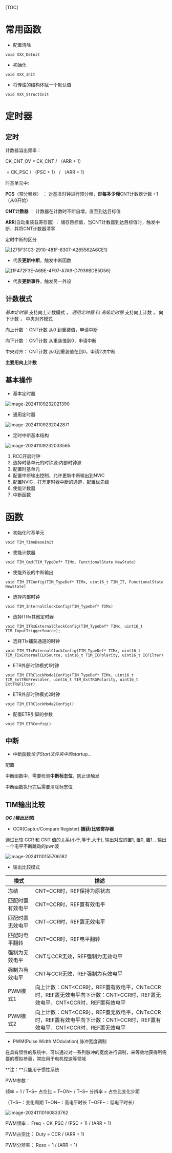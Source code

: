 [TOC]

# 常用函数

- 配置清除

```
void XXX_DeInit
```

- 初始化

```
void XXX_Init
```

- 将传递的结构体赋一个默认值

```
void XXX_StructInit
```

# 定时器

## 定时

计数器溢出频率：

CK_CNT_OV = CK_CNT / （ARR + 1）

​                      = CK_PSC / （PSC + 1） / （ARR + 1）

时基单元中:

**PCS**（预分频器） ： 对基准时钟进行预分频，即**每多少频**CNT计数器计数 +1 （从0开始）

**CNT计数器** ： 计数器在计数时不断自增，直至到达目标值

**ARR**(自动重装载寄存器) ： 储存目标值，当CNT计数器到达目标值时，触发中 断，并将CNT计数器清零

定时中断的区分

![{275F31C3-2910-481F-8307-A265562A6CE1}](C:\Users\tianxuan\AppData\Local\Packages\MicrosoftWindows.Client.CBS_cw5n1h2txyewy\TempState\ScreenClip\{275F31C3-2910-481F-8307-A265562A6CE1}.png)

- 代表**更新中断**，触发中断函数

![{1F472F3E-A6BE-4F97-A7A9-D7936BDB5D56}](C:\Users\tianxuan\AppData\Local\Packages\MicrosoftWindows.Client.CBS_cw5n1h2txyewy\TempState\ScreenClip\{1F472F3E-A6BE-4F97-A7A9-D7936BDB5D56}.png)

- 代表**更新事件**，触发另一外设

## 计数模式

*基本定时器* 支持向上计数模式 ， *通用定时器* 和 *高级定时器* 支持向上计数 ， 向下计数 ， 中央对齐模式

向上计数 ：CNT计数 从0 到重装值，申请中断

向下计数 ：CNT计数 从重装值到0，申请中断

中央对齐： CNT计数 从0到重装值在到0，申请2次中断

**主要用向上计数**



## 基本操作

- 基本定时器

![image-20241109232021390](C:\Users\tianxuan\AppData\Roaming\Typora\typora-user-images\image-20241109232021390.png)

- 通用定时器

![image-20241109232042871](C:\Users\tianxuan\AppData\Roaming\Typora\typora-user-images\image-20241109232042871.png)

- 定时中断基本结构

![image-20241109232033565](C:\Users\tianxuan\AppData\Roaming\Typora\typora-user-images\image-20241109232033565.png)

1. RCC开启时钟
2. 选择时基单元的时钟源:内部时钟源
3. 配置时基单元
4. 配置中断输出控制，允许更新中断输出到NVIC
5. 配置NVIC，打开定时器中断的通道，配置优先级
6. 使能计数器
7. 中断函数

# 函数

- 初始化时基单元

```
void TIM_TimeBaseInit
```

- 使能计数器

```
void TIM_Cmd(TIM_TypeDef* TIMx, FunctionalState NewState)
```

- 使能外设的中断输出

```
void TIM_ITConfig(TIM_TypeDef* TIMx, uint16_t TIM_IT, FunctionalState NewState)
```

- 选择内部时钟

```
void TIM_InternalClockConfig(TIM_TypeDef* TIMx)
```

- 选择ITRx其他定时器

```
void TIM_ITRxExternalClockConfig(TIM_TypeDef* TIMx, uint16_t TIM_InputTriggerSource);
```

- 选择TIx捕获通道的时钟

```
void TIM_TIxExternalClockConfig(TIM_TypeDef* TIMx, uint16_t TIM_TIxExternalCLKSource, uint16_t TIM_ICPolarity, uint16_t ICFilter)
```

- ETR外部时钟模式1时钟

```
void TIM_ETRClockMode1Config(TIM_TypeDef* TIMx, uint16_t TIM_ExtTRGPrescaler, uint16_t TIM_ExtTRGPolarity, uint16_t ExtTRGFilter)
```

- ETR外部时钟模式2时钟

```
void TIM_ETRClockMode2Config()
```

- 配置ETR引脚的参数

```
void TIM_ETRConfig()
```

## 中断

- 中断函数*位于Start文件夹中的startup...*

配置

中断函数中，需要检测**中断标志位**，防止误触发

中断函数执行完后需要清除标志位

## TIM输出比较

***OC (输出比较)***

- CCR(Captur/Compare Register) **捕获/比较寄存器**

通过比较 CCR 和 CNT 值的关系(小于,等于,大于), 输出对应的置1, 置0, 置1... 输出一个电平不断跳动的pwn波 

![image-20241110155706182](C:\Users\tianxuan\AppData\Roaming\Typora\typora-user-images\image-20241110155706182.png)

- 输出比较模式

| **模式**         | **描述**                                                     |
| ---------------- | ------------------------------------------------------------ |
| 冻结             | CNT=CCR时，REF保持为原状态                                   |
| 匹配时置有效电平 | CNT=CCR时，REF置有效电平                                     |
| 匹配时置无效电平 | CNT=CCR时，REF置无效电平                                     |
| 匹配时电平翻转   | CNT=CCR时，REF电平翻转                                       |
| 强制为无效电平   | CNT与CCR无效，REF强制为无效电平                              |
| 强制为有效电平   | CNT与CCR无效，REF强制为有效电平                              |
| PWM模式1         | 向上计数：CNT<CCR时，REF置有效电平，CNT≥CCR时，REF置无效电平向下计数：CNT>CCR时，REF置无效电平，CNT≤CCR时，REF置有效电平 |
| PWM模式2         | 向上计数：CNT<CCR时，REF置无效电平，CNT≥CCR时，REF置有效电平向下计数：CNT>CCR时，REF置有效电平，CNT≤CCR时，REF置无效电平 |



- PWM(Pulse Width MOdulation) 脉冲宽度调制

在具有惯性的系统中，可以通过对一系列脉冲的宽度进行调制，来等效地获得所需要的模拟参量，常应用于电机控速等领域

**注：**只能用于惯性系统

  PWM参数：   

  频率 = 1 / T~S~         占空比 = T~ON~ / T~S~       分辨率 = 占空比变化步距

 （T~S~：变化周期   T~ON~：高电平时长  T~OFF~：低电平时长）

![image-20241110160833762](C:\Users\tianxuan\AppData\Roaming\Typora\typora-user-images\image-20241110160833762.png)

PWM频率：	Freq = CK_PSC / (PSC + 1) / (ARR + 1)

PWM占空比：	Duty = CCR / (ARR + 1)

PWM分辨率：	Reso = 1 / (ARR + 1)